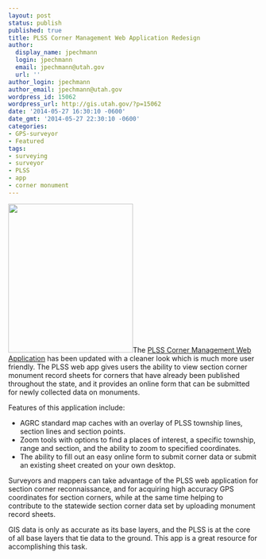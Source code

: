 ```yaml
---
layout: post
status: publish
published: true
title: PLSS Corner Management Web Application Redesign
author:
  display_name: jpechmann
  login: jpechmann
  email: jpechmann@utah.gov
  url: ''
author_login: jpechmann
author_email: jpechmann@utah.gov
wordpress_id: 15062
wordpress_url: http://gis.utah.gov/?p=15062
date: '2014-05-27 16:30:10 -0600'
date_gmt: '2014-05-27 22:30:10 -0600'
categories:
- GPS-surveyor
- Featured
tags:
- surveying
- surveyor
- PLSS
- app
- corner monument
---
```

<p><a href="{{ "/downloads/PLSSapp.png" | prepend: site.baseurl }}"><img src="{{ "/images/PLSSapp-251x300.png" | prepend: site.baseurl }}" alt="" title="PLSSapp" width="251" height="300" class="inline-text-right" /></a>The <a href="http://mapserv.utah.gov/PLSS/">PLSS Corner Management Web Application</a> has been updated with a cleaner look which is much more user friendly. The PLSS web app gives users the ability to view section corner monument record sheets for corners that have already been published throughout the state, and it provides an online form that can be submitted for newly collected data on monuments.</p>
<p>Features of this application include:</p>
<ul>
<li>AGRC standard map caches with an overlay of PLSS township lines, section lines and section points.</li>
<li>Zoom tools with options to find a places of interest, a specific township, range and section, and the ability to zoom to specified coordinates.</li>
<li>The ability to fill out an easy online form to submit corner data or submit an existing sheet created on your own desktop.</li>
</ul>
<p>Surveyors and mappers can take advantage of the PLSS web application for section corner reconnaissance, and for acquiring high accuracy GPS coordinates for section corners, while at the same time helping to contribute to the statewide section corner data set by uploading monument record sheets. </p>
<p>GIS data is only as accurate as its base layers, and the PLSS is at the core of all base layers that tie data to the ground. This app is a great resource for accomplishing this task.</p>
